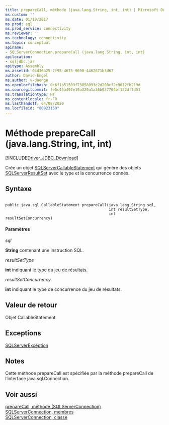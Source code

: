 ```yaml
---
title: prepareCall, méthode (java.lang.String, int, int) | Microsoft Docs
ms.custom: ''
ms.date: 01/19/2017
ms.prod: sql
ms.prod_service: connectivity
ms.reviewer: ''
ms.technology: connectivity
ms.topic: conceptual
apiname:
- SQLServerConnection.prepareCall (java.lang.String, int, int)
apilocation:
- sqljdbc.jar
apitype: Assembly
ms.assetid: 04d36a25-7f95-4675-9690-4462671b3d67
author: David-Engel
ms.author: v-daenge
ms.openlocfilehash: 0c6f1b51509f73858093c2d208cf2c9012fb219d
ms.sourcegitcommit: fe5c45a492e19a320a1a36b037704bf132dffd51
ms.translationtype: HT
ms.contentlocale: fr-FR
ms.lasthandoff: 04/08/2020
ms.locfileid: "80923159"
---
```

# <a name="preparecall-method-javalangstring-int-int"></a>Méthode prepareCall (java.lang.String, int, int)
[!INCLUDE[Driver_JDBC_Download](../../../includes/driver_jdbc_download.md)]

  Crée un objet [SQLServerCallableStatement](../../../connect/jdbc/reference/sqlservercallablestatement-class.md) qui génère des objets [SQLServerResultSet](../../../connect/jdbc/reference/sqlserverresultset-class.md) avec le type et la concurrence donnés.  
  
## <a name="syntax"></a>Syntaxe  
  
```  
  
public java.sql.CallableStatement prepareCall(java.lang.String sql,  
                                              int resultSetType,  
                                              int resultSetConcurrency)  
```  
  
#### <a name="parameters"></a>Paramètres  
 *sql*  
  
 **String** contenant une instruction SQL.  
  
 *resultSetType*  
  
 **int** indiquant le type du jeu de résultats.  
  
 *resultSetConcurrency*  
  
 **int** indiquant le type de concurrence du jeu de résultats.  
  
## <a name="return-value"></a>Valeur de retour  
 Objet CallableStatement.  
  
## <a name="exceptions"></a>Exceptions  
 [SQLServerException](../../../connect/jdbc/reference/sqlserverexception-class.md)  
  
## <a name="remarks"></a>Notes  
 Cette méthode prepareCall est spécifiée par la méthode prepareCall de l’interface java.sql.Connection.  
  
## <a name="see-also"></a>Voir aussi  
 [prepareCall, méthode &#40;SQLServerConnection&#41;](../../../connect/jdbc/reference/preparecall-method-sqlserverconnection.md)   
 [SQLServerConnection, membres](../../../connect/jdbc/reference/sqlserverconnection-members.md)   
 [SQLServerConnection, classe](../../../connect/jdbc/reference/sqlserverconnection-class.md)  
  
  
